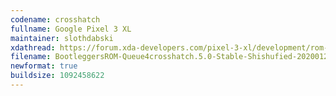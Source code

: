 ```yaml
---
codename: crosshatch
fullname: Google Pixel 3 XL
maintainer: slothdabski
xdathread: https://forum.xda-developers.com/pixel-3-xl/development/rom-bootleggersrom-3-5-unshishufied-t3881579
filename: BootleggersROM-Queue4crosshatch.5.0-Stable-Shishufied-20200123-060120.zip
newformat: true
buildsize: 1092458622
---
```

